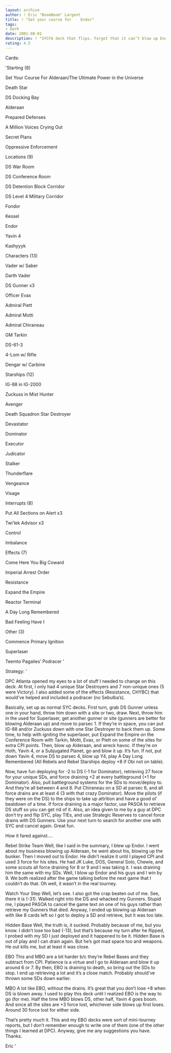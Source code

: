 ```yaml
---
layout: archive
author: ! Eric "BoomBoom" Largent
title: ! "Set your course for    Endor"
tags:
- Dark
date: 2001-08-01
description: ! "SYCFA deck that flips. Forgot that it can’t blow up Endor, but I did the practice round the day before DPC Atlanta."
rating: 4.5
---
```

Cards: 

'Starting (8)

Set Your Course For Alderaan/The Ultimate Power in the Universe

Death Star

DS Docking Bay

Alderaan

Prepared Defenses

A Million Voices Crying Out

Secret Plans

Oppressive Enforcement


Locations (9)

DS War Room

DS Conference Room

DS Detention Block Corridor

DS Level 4 Military Corridor

Fondor

Kessel

Endor

Yavin 4

Kashyyyk


Characters (13)

Vader w/ Saber

Darth Vader

DS Gunner x3

Officer Evax

Admiral Piett

Admiral Motti

Admiral Chiraneau

GM Tarkin

DS-61-3

4-Lom w/ Rifle

Dengar w/ Carbine


Starships (12)

IG-88 in IG-2000

Zuckuss in Mist Hunter

Avenger

Death Squadron Star Destroyer

Devastator

Dominator

Executor

Judicator

Stalker

Thunderflare

Vengeance

Visage


Interrupts (8)

Put All Sections on Alert x3

Twi’lek Advisor x3

Control

Imbalance


Effects (7)

Come Here You Big Coward

Imperial Arrest Order

Resistance

Expand the Empire

Reactor Terminal

A Day Long Remembered

Bad Feeling Have I


Other (3)

Commence Primary Ignition

Superlaser

Teemto Pagalies’ Podracer '

Strategy: '

DPC Atlanta opened my eyes to a lot of stuff I needed to change on this deck. At first, I only had 4 unique Star Destroyers and 7 non-unique ones (5 were Victory). I also added some of the effects (Resistance, CHYBC) that would’ve helped and included a podracer (no Sebulba’s). 


Basically, set up as normal SYC decks. First turn, grab DS Gunner unless one in your hand, throw him down with a site or two, draw. Next, throw him in the used for Superlaser, get another gunner or site (gunners are better for blowing Alderaan up) and move to parsec 1. If they’re in space, you can put IG-88 and/or Zuckuss down with one Star Destroyer to back them up. Some time, to help with igniting the superlaser, put Expand the Empire on the Conference Room with Tarkin, Motti, Evax, or Piett on some of the sites for extra CPI points. Then, blow up Alderaan, and wreck havoc. If they’re on Hoth, Yavin 4, or a Subjugated Planet, go and blow it up. It’s fun. If not, put down Yavin 4, move DS to parsec 4, blow up Y4, play A Day Long Remembered (All Rebels and Rebel Starships deploy +8 if Obi not on table).

Now, have fun deploying for -2 to DS (-1 for Dominator), retrieving 27 force for your unique SDs, and force draining +2 at every battleground (+1 for Dominator). Also, pull battleground systems for the SDs to move/deploy to. And they’re all between 4 and 8. Put Chiraneau on a SD at parsec 6, and all force drains are at least 4 (3 with that crazy Dominator). Move the pilots (if they were on the DS) to the ships to take up attrition and have a good ol’ beatdown of a time. If force draining is a major factor, use PASOA to retrieve DS stuff so you can get rid of it. Also, an idea given to me by a guy at DPC don’t try and flip SYC, play TIEs, and use Strategic Reserves to cancel force drains with DS Gunners. Use your next turn to search for another one with SYC and cancel again. Great fun.


How it fared against....

Rebel Strike Team Well, like I said in the summary, I blew up Endor. I went about my business blowing up Alderaan, he went about his, blowing up the bunker. Then I moved out to Endor. He didn’t realize it until I played CPI and used 3 force for his sites. He had JK Luke, DOS, General Solo, Chewie, and some scouts all force draining for 8 or 9 and I was taking it. I was draining him the same with my SDs. Well, I blow up Endor and his guys and I win by 9. We both realized after the game talking before the next game that I couldn’t do that. Oh well, it wasn’t in the real tourney.


Watch Your Step Well, let’s see. I also got the crap beaten out of me. See, there it is (-31). Walked right into the DS and whacked my Gunners. Stupid me, I played PASOA to cancel the game text on one of his guys rather than retrieve my Gunners that died. Anyway, I ended up blowing up Alderaan with like 8 cards left so I got to deploy a SD and retrieve, but it was too late.


Hidden Base Well, the truth is, it sucked. Probably because of me, but you know. I didn’t lose too bad (-13), but that’s because my turn after he flipped, I probed with my SD I just deployed and it happened to be it. Hidden Base is out of play and I can drain again. But he’s got mad space too and weapons. He out kills me, but at least it was close.


EBO This and MBO are a bit harder b/c they’re Rebel Bases and they subtract from CPI. Patience is a virtue and I go to Alderaan and blow it up around 6 or 7. By then, EBO is draining to death, so bring out the SDs to stop. I end up retrieving a lot and it’s a close match. Probably should’ve thrown some SDs down earlier.


MBO A lot like EBO, without the drains. It’s great that you don’t lose +8 when DS is blown away. I used to play this deck until I realized EBO is the way to go (for me). Half the time MBO blows DS, other half, Yavin 4 goes boom. And since all the sites are +3 force lost, whichever side blows up first loses. Around 30 force lost for either side.


That’s pretty much it. This and my EBO decks were sort of mini-tourney reports, but I don’t remember enough to write one of them (one of the other things I learned at DPC). Anyway, give me any suggestions you have. Thanks.

Eric '